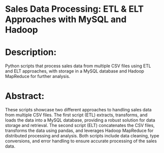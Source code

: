 # Sales Data Processing: ETL & ELT Approaches with MySQL and Hadoop

# Description:
Python scripts that process sales data from multiple CSV files using ETL and ELT approaches, with storage in a MySQL database and Hadoop MapReduce for further analysis.

# Abstract:
These scripts showcase two different approaches to handling sales data from multiple CSV files. The first script (ETL) extracts, transforms, and loads the data into a MySQL database, providing a robust solution for data storage and retrieval. The second script (ELT) concatenates the CSV files, transforms the data using pandas, and leverages Hadoop MapReduce for distributed processing and analysis. Both scripts include data cleaning, type conversions, and error handling to ensure accurate processing of the sales data.
